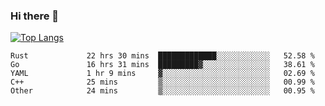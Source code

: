 ### Hi there 👋

<!--
**3Xpl0it3r/3Xpl0it3r** is a ✨ _special_ ✨ repository because its `README.md` (this file) appears on your GitHub profile.

Here are some ideas to get you started:

- 🔭 I’m currently working on ...
- 🌱 I’m currently learning ...
- 👯 I’m looking to collaborate on ...
- 🤔 I’m looking for help with ...
- 💬 Ask me about ...
- 📫 How to reach me: ...
- 😄 Pronouns: ...
- ⚡ Fun fact: ...
-->


[![Top Langs](https://github-readme-stats.vercel.app/api/top-langs/?username=3Xpl0it3r&layout=compact)](https://github.com/3Xpl0it3r/3Xpl0it3r)

<!--START_SECTION:waka-->

```text
Rust             22 hrs 30 mins  █████████████░░░░░░░░░░░░   52.58 %
Go               16 hrs 31 mins  █████████▓░░░░░░░░░░░░░░░   38.61 %
YAML             1 hr 9 mins     ▓░░░░░░░░░░░░░░░░░░░░░░░░   02.69 %
C++              25 mins         ▒░░░░░░░░░░░░░░░░░░░░░░░░   00.99 %
Other            24 mins         ▒░░░░░░░░░░░░░░░░░░░░░░░░   00.95 %
```

<!--END_SECTION:waka-->
